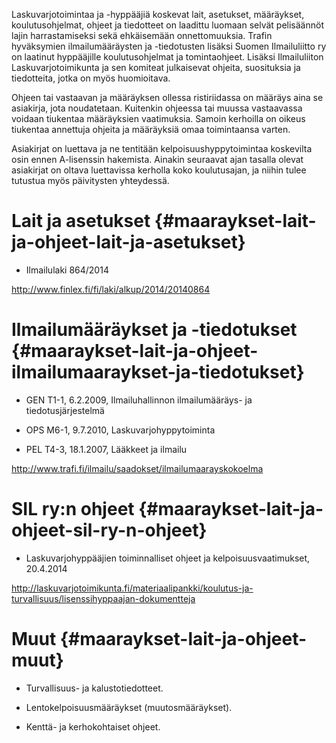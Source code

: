 Laskuvarjotoimintaa ja -hyppääjiä koskevat lait, asetukset, määräykset,
koulutusohjelmat, ohjeet ja tiedotteet on laadittu luomaan selvät
pelisäännöt lajin harrastamiseksi sekä ehkäisemään onnettomuuksia.
Trafin hyväksymien ilmailumääräysten ja -tiedotusten lisäksi Suomen
Ilmailuliitto ry on laatinut hyppääjille koulutusohjelmat ja
tomintaohjeet. Lisäksi Ilmailuliiton Laskuvarjotoimikunta ja sen
komiteat julkaisevat ohjeita, suosituksia ja tiedotteita, jotka on myös
huomioitava.

Ohjeen tai vastaavan ja määräyksen ollessa ristiriidassa on määräys aina
se asiakirja, jota noudatetaan. Kuitenkin ohjeessa tai muussa
vastaavassa voidaan tiukentaa määräyksien vaatimuksia. Samoin kerhoilla
on oikeus tiukentaa annettuja ohjeita ja määräyksiä omaa toimintaansa
varten.

Asiakirjat on luettava ja ne tentitään kelpoisuushyppytoimintaa
koskevilta osin ennen A-lisenssin hakemista. Ainakin seuraavat ajan
tasalla olevat asiakirjat on oltava luettavissa kerholla koko
koulutusajan, ja niihin tulee tutustua myös päivitysten yhteydessä.

 Lait ja asetukset  {#maaraykset-lait-ja-ohjeet-lait-ja-asetukset}
===================

-   Ilmailulaki 864/2014

<http://www.finlex.fi/fi/laki/alkup/2014/20140864>

 Ilmailumääräykset ja -tiedotukset  {#maaraykset-lait-ja-ohjeet-ilmailumaaraykset-ja-tiedotukset}
===================================

-   GEN T1-1, 6.2.2009, Ilmailuhallinnon ilmailumääräys- ja
    tiedotusjärjestelmä

-   OPS M6-1, 9.7.2010, Laskuvarjohyppytoiminta

-   PEL T4-3, 18.1.2007, Lääkkeet ja ilmailu

<http://www.trafi.fi/ilmailu/saadokset/ilmailumaarayskokoelma>

 SIL ry:n ohjeet  {#maaraykset-lait-ja-ohjeet-sil-ry-n-ohjeet}
=================

-   Laskuvarjohyppääjien toiminnalliset ohjeet ja kelpoisuusvaatimukset,
    20.4.2014

<http://laskuvarjotoimikunta.fi/materiaalipankki/koulutus-ja-turvallisuus/lisenssihyppaajan-dokumentteja>

 Muut  {#maaraykset-lait-ja-ohjeet-muut}
======

-   Turvallisuus- ja kalustotiedotteet.

-   Lentokelpoisuusmääräykset (muutosmääräykset).

-   Kenttä- ja kerhokohtaiset ohjeet.

